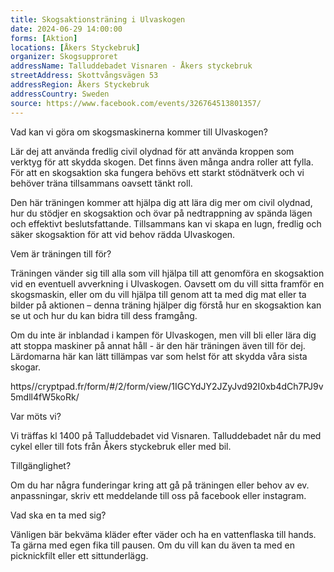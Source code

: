 ```yaml
---
title: Skogsaktionsträning i Ulvaskogen
date: 2024-06-29 14:00:00
forms: [Aktion]
locations: [Åkers Styckebruk]
organizer: Skogsupproret
addressName: Talluddebadet Visnaren - Åkers styckebruk
streetAddress: Skottvångsvägen 53
addressRegion: Åkers Styckebruk
addressCountry: Sweden
source: https://www.facebook.com/events/326764513801357/
---
```

Vad kan vi göra om skogsmaskinerna kommer till Ulvaskogen? 

Lär dej att använda fredlig civil olydnad för att använda kroppen som verktyg för att skydda skogen. Det finns även många andra roller att fylla. För att en skogsaktion ska fungera behövs ett starkt stödnätverk och vi behöver träna tillsammans oavsett tänkt roll.

Den här träningen kommer att hjälpa dig att lära dig mer om civil olydnad, hur du stödjer en skogsaktion och övar på nedtrappning av spända lägen och effektivt beslutsfattande. Tillsammans kan vi skapa en lugn, fredlig och säker skogsaktion för att vid behov rädda Ulvaskogen.


Vem är träningen till för?

Träningen vänder sig till alla som vill hjälpa till att genomföra en skogsaktion vid en eventuell avverkning i Ulvaskogen. Oavsett om du vill sitta framför en skogsmaskin, eller om du vill hjälpa till genom att ta med dig mat eller ta bilder på aktionen – denna träning hjälper dig förstå hur en skogsaktion kan se ut och hur du kan bidra till dess framgång.

Om du inte är inblandad i kampen för Ulvaskogen, men vill bli eller lära dig att stoppa maskiner på annat håll - är den här träningen även till för dej. Lärdomarna här kan lätt tillämpas var som helst för att skydda våra sista skogar. 

https//cryptpad.fr/form/#/2/form/view/1IGCYdJY2JZyJvd92I0xb4dCh7PJ9v5mdll4fW5koRk/


Var möts vi?

Vi träffas kl 1400 på Talluddebadet vid Visnaren. Talluddebadet når du med cykel eller till fots från Åkers styckebruk eller med bil.


Tillgänglighet?

Om du har några funderingar kring att gå på träningen eller behov av ev. anpassningar, skriv ett meddelande till oss på facebook eller instagram.


Vad ska en ta med sig?

Vänligen bär bekväma kläder efter väder och ha en vattenflaska till hands. Ta gärna med egen fika till pausen. Om du vill kan du även ta med en picknickfilt eller ett sittunderlägg. 
